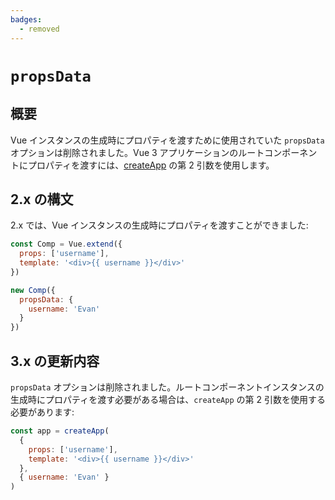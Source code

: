 ```yaml
---
badges:
  - removed
---
```


# `propsData` <MigrationBadges :badges="$frontmatter.badges" />

## 概要

Vue インスタンスの生成時にプロパティを渡すために使用されていた `propsData` オプションは削除されました。Vue 3 アプリケーションのルートコンポーネントにプロパティを渡すには、[createApp](https://ja.vuejs.org/api/application.html#createapp) の第 2 引数を使用します。

## 2.x の構文

2.x では、Vue インスタンスの生成時にプロパティを渡すことができました:

```js
const Comp = Vue.extend({
  props: ['username'],
  template: '<div>{{ username }}</div>'
})

new Comp({
  propsData: {
    username: 'Evan'
  }
})
```

## 3.x の更新内容

`propsData` オプションは削除されました。ルートコンポーネントインスタンスの生成時にプロパティを渡す必要がある場合は、`createApp` の第 2 引数を使用する必要があります:

```js
const app = createApp(
  {
    props: ['username'],
    template: '<div>{{ username }}</div>'
  },
  { username: 'Evan' }
)
```

